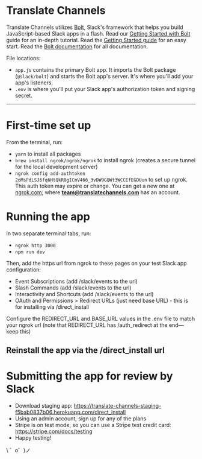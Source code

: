 Translate Channels
=================

Translate Channels utilizes [Bolt](https://slack.dev/bolt), Slack's framework that helps you build JavaScript-based Slack apps in a flash.
Read our [Getting Started with Bolt](https://api.slack.com/start/building/bolt) guide for an in-depth tutorial.
Read the [Getting Started guide](https://api.slack.com/start/building/bolt) for an easy start.
Read the [Bolt documentation](https://slack.dev/bolt) for all documentation.

File locations:
- `app.js` contains the primary Bolt app. It imports the Bolt package (`@slack/bolt`) and starts the Bolt app's server. It's where you'll add your app's listeners.
- `.env` is where you'll put your Slack app's authorization token and signing secret.

-------------------

# First-time set up
From the terminal, run:
- `yarn` to install all packages
- `brew install ngrok/ngrok/ngrok` to install ngrok (creates a secure tunnel for the local development server)
- `ngrok config add-authtoken 2oMsFdLSJ6fq6HtQkR8gICmV466_3vDW9GQWt3WCCEfEGDUun` to set up ngrok. This auth token may expire or change. You can get a new one at [ngrok.com](https://ngrok.com/), where **team@translatechannels.com** has an account.

# Running the app
In two separate terminal tabs, run:
- `ngrok http 3000`
- `npm run dev`

Then, add the https url from ngrok to these pages on your test Slack app configuration:
- Event Subscriptions (add /slack/events to the url)
- Slash Commands (add /slack/events to the url)
- Interactivity and Shortcuts (add /slack/events to the url)
- OAuth and Permissions > Redirect URLs (just need base URL) - this is for installing via /direct_install

Configure the REDIRECT_URL and BASE_URL values in the .env file to match your ngrok url (note that REDIRECT_URL has /auth_redirect at the end—keep this)

Reinstall the app via the /direct_install url
-------------------

# Submitting the app for review by Slack
- Download staging app: https://translate-channels-staging-f5bab0837b06.herokuapp.com/direct_install
- Using an admin account, sign up for any of the plans
- Stripe is on test mode, so you can use a Stripe test credit card: https://stripe.com/docs/testing
- Happy testing!

\ ゜o゜)ノ
